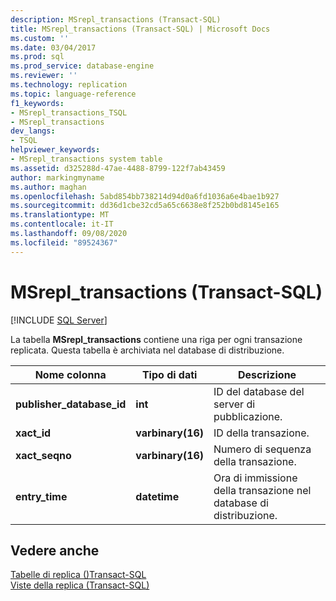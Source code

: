 ```yaml
---
description: MSrepl_transactions (Transact-SQL)
title: MSrepl_transactions (Transact-SQL) | Microsoft Docs
ms.custom: ''
ms.date: 03/04/2017
ms.prod: sql
ms.prod_service: database-engine
ms.reviewer: ''
ms.technology: replication
ms.topic: language-reference
f1_keywords:
- MSrepl_transactions_TSQL
- MSrepl_transactions
dev_langs:
- TSQL
helpviewer_keywords:
- MSrepl_transactions system table
ms.assetid: d325288d-47ae-4488-8799-122f7ab43459
author: markingmyname
ms.author: maghan
ms.openlocfilehash: 5abd854bb738214d94d0a6fd1036a6e4bae1b927
ms.sourcegitcommit: dd36d1cbe32cd5a65c6638e8f252b0bd8145e165
ms.translationtype: MT
ms.contentlocale: it-IT
ms.lasthandoff: 09/08/2020
ms.locfileid: "89524367"
---
```

# <a name="msrepl_transactions-transact-sql"></a>MSrepl_transactions (Transact-SQL)
[!INCLUDE [SQL Server](../../includes/applies-to-version/sqlserver.md)]

  La tabella **MSrepl_transactions** contiene una riga per ogni transazione replicata. Questa tabella è archiviata nel database di distribuzione.  
  
|Nome colonna|Tipo di dati|Descrizione|  
|-----------------|---------------|-----------------|  
|**publisher_database_id**|**int**|ID del database del server di pubblicazione.|  
|**xact_id**|**varbinary(16)**|ID della transazione.|  
|**xact_seqno**|**varbinary(16)**|Numero di sequenza della transazione.|  
|**entry_time**|**datetime**|Ora di immissione della transazione nel database di distribuzione.|  
  
## <a name="see-also"></a>Vedere anche  
 [Tabelle di replica &#40;&#41;Transact-SQL ](../../relational-databases/system-tables/replication-tables-transact-sql.md)   
 [Viste della replica &#40;Transact-SQL&#41;](../../relational-databases/system-views/replication-views-transact-sql.md)  
  
  
